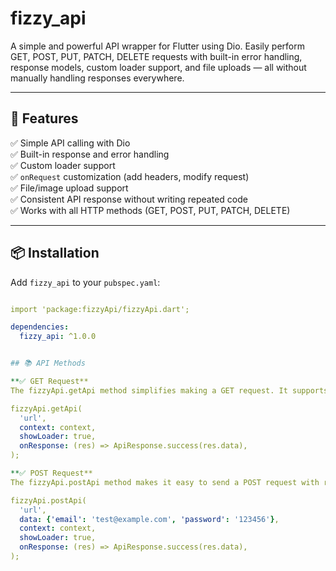 # fizzy_api

A simple and powerful API wrapper for Flutter using Dio. Easily perform GET, POST, PUT, PATCH, DELETE requests with built-in error handling, response models, custom loader support, and file uploads — all without manually handling responses everywhere.

---

## 🚀 Features

✅ Simple API calling with Dio  
✅ Built-in response and error handling  
✅ Custom loader support  
✅ `onRequest` customization (add headers, modify request)  
✅ File/image upload support  
✅ Consistent API response without writing repeated code  
✅ Works with all HTTP methods (GET, POST, PUT, PATCH, DELETE)  

---

## 📦 Installation

Add `fizzy_api` to your `pubspec.yaml`:


```yaml

import 'package:fizzyApi/fizzyApi.dart';

dependencies:
  fizzy_api: ^1.0.0


## 📚 API Methods

**✅ GET Request**
The fizzyApi.getApi method simplifies making a GET request. It supports optional loader display and returns a strongly typed ApiResponse. You can handle the response using a callback like onResponse.

fizzyApi.getApi(
  'url',
  context: context,
  showLoader: true,
  onResponse: (res) => ApiResponse.success(res.data),
);

**✅ POST Request**
The fizzyApi.postApi method makes it easy to send a POST request with request body data. It also supports an optional loader and uses a unified ApiResponse structure for handling results.

fizzyApi.postApi(
  'url',
  data: {'email': 'test@example.com', 'password': '123456'},
  context: context,
  showLoader: true,
  onResponse: (res) => ApiResponse.success(res.data),
);


